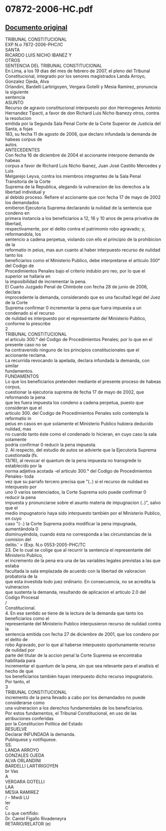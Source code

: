 
07872-2006-HC.pdf
=================
  
[Documento original](https://tc.gob.pe/jurisprudencia/2007/07872-2006-HC.pdf)  
---  
TRIBUNAL CONSTITUCIONAL  
EXP N.o 7872-2006-PHC/IC  
SANTA  
RICARDO LUIS NICHO IBANEZ Y  
OTROS  
SENTENCIA DEL TRIBUNAL CONSTITUCIONAL  
En Lima, a los 19 dias del mes de febrero de 2007, el pleno del Tribunal  
Constitucional, integrado por los senores magistrados Landa Arroyo, Gonzalez Ojeda, Alva  
Orlandini, Bardelli Lartirigoyen, Vergara Gotelli y Mesia Ramirez, pronuncia la siguiente  
sentencia  
ASUNTO  
Recurso de agravio constitucional interpuesto por don Hermogenes Antonio  
Hernandez Tipacti, a favor de don Richard Luis Nicho Ibanezy otros, contra la resolucion  
emitida por la Segunda Sala Penal Corte de la Corte Superior de Justicia del Santa, a fojas  
183, su fecha 11 de agosto de 2006, que declaro infundada la demanda de habeas corpus de  
autos.  
ANTECEDENTES  
Con fecha 16 de diciembre de 2004 el accionante interpone demanda de habeas  
corpus a favor de Richard Luis Nicho Ibanez, Juan José Castillo Mercedes y Luis  
Melgarejo Leyva, contra los miembros integrantes de la Sala Penal Transitoria de la Corte  
Suprema de la Republica, alegando la vulneracion de los derechos a la libertad individual y  
al debido proceso. Refiere el accionante que con fecha 17 de mayo de 2002 los demandados  
emitieron Ejecutoria Suprema declarando la nulidad de la sentencia que condeno en  
primera instancia a los beneficiarios a 12, 16 y 10 anos de pena privativa de libertad,  
respectivamente, por el delito contra el patrimonio robo agravado; y, reformandola, los  
sentencio a cadena perpetua, violando con ello el principio de la prohibicion de la  
reformatio in peius, mas aun cuanto al haber interpuesto recurso de nulidad tanto los  
beneficiarios como el Ministerio Publico, debe interpretarse el articulo 300° del Codigo de  
Procedimientos Penales bajo el criterio indubio pro reo, por lo que el superior se hallaria en  
la imposibilidad de incrementar la pena.  
El Cuarto Juzgado Penal de Chimbote con fecha 28 de junio de 2006, declara  
improcedente la demanda, considerando que es una facultad legal del Juez de la Corte  
Suprema confirmar 0 incrementar la pena que fuera impuesta a un condenado si el recurso  
de nulidad es interpuesto por el representante del Ministerio Publico, conforme lo prescribe  
2  
TRIBUNAL CONSTITUCIONAL  
el articulo 300.° del Codigo de Procedimientos Penales; por lo que en el presente caso no se  
ha contravenido ninguno de los principios constitucionales que el accionante reclama.  
La recurrida revocando la apelada, declara infundada la demanda, con similar  
fundamentos.  
FUNDAMENTOS  
Lo que los beneficiarios pretenden mediante el presente proceso de habeas corpus,  
cuestionar la ejecutoria suprema de fecha 17 de mayo de 2002, que reformando la pena  
que les fuera impuesta los condeno a cadena perpetua, puesto que consideran que el  
articulo 300. del Codigo de Procedimientos Penales solo contempla la reformatio in  
peius en casos en que solamente el Ministerio Publico hubiera deducido nulidad, mas  
no cuando tanto éste como el condenado lo hicieran, en cuyo caso la sala solamente  
podria confirmar 0 reducir la pena impuesta.  
2. Al respecto, del estudio de autos se advierte que la Ejecutoria Suprema cuestionada (fs.  
13/16), al revocar el quantum de la pena impuesta no transgrede lo establecido por la  
norma adjetiva acotada -el articulo 300.° del Codigo de Procedimientos Penales- toda  
vez que su parrafo tercero precisa que "(..) si el recurso de nulidad es interpuesto por  
uno 0 varios sentenciados, la Corte Suprema solo puede confirmar 0 reducir la pena  
impuesta y pronunciarse sobre el asunto materia de impugnacion (..)", salvo que el  
medio impugnatorio haya sido interpuesto también por el Ministerio Publico, en cuyo  
caso "(-.) la Corte Suprema podra modificar la pena impugnada, aumentândola 0  
disminuyéndola, cuando ésta no corresponda a las circunstancias de la comision del  
delito.' > (Exp. N.o 0553-2005-PHC/TC  
23. De lo cual se colige que al recurrir la sentencia el representante del Ministerio Publico,  
el incremento de la pena era una de las variables legales previstas a las que estaba  
facultada la sala emplazada de acuerdo con la libertad de valoracion probatoria de la  
que esta investida todo juez ordinario. En consecuencia, no se acredita la vulneracion  
que sustenta la demanda, resultando de aplicacion el articulo 2.0 del Codigo Procesal  
/  
Constitucional.  
4. En ese sentido se tiene de la lectura de la demanda que tanto los beneficiarios como el  
representante del Ministerio Publico interpusieron recurso de nulidad contra la  
sentencia emitida con fecha 27 de diciembre de 2001, que los condeno por el delito de  
robo Agravado, por lo que al haberse interpuesto oportunamente recurso de nulidad por  
parte del titular de la accion penal la Corte Suprema se encontraba habilitada para  
incrementar el quantum de la pena, sin que sea relevante para el analisis el hecho de que  
los beneficiarios también hayan interpuesto dicho recurso impugnatorio. Por tanto, el  
3  
TRIBUNAL CONSTITUCIONAL  
incremento de la pena llevado a cabo por los demandados no puede considerarse como  
una vulneracion a los derechos fundamentales de los beneficiarios.  
Por estos fundamentos, el Tribunal Constitucional, en uso de las atribuciones conferidas  
por la Constitucion Politica del Estado  
RESUELVE  
Declarar INFUNDADA la demanda.  
Publiquese y notifiquese.  
SS.  
LANDA ARROYO  
GONZALES OJEDA  
ALVA ORLANDINI  
BARDELLI LARTIRIGOYEN  
br Vas  
A  
VERGARA GOTELLI  
LAA  
MESIA RAMIREZ  
/ - Mwdi LU  
ler  
C  
Lo que certifido:  
Dr. Caniel Figallo Rivadeneyra  
RETARIO/RELATOR (e)